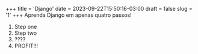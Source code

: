 +++
title = 'Django'
date = 2023-09-22T15:50:16-03:00
draft = false
slug = '1'
+++
Aprenda Django em apenas quatro passos!

1. Step one
2. Step two
3. ????
4. PROFIT!!!